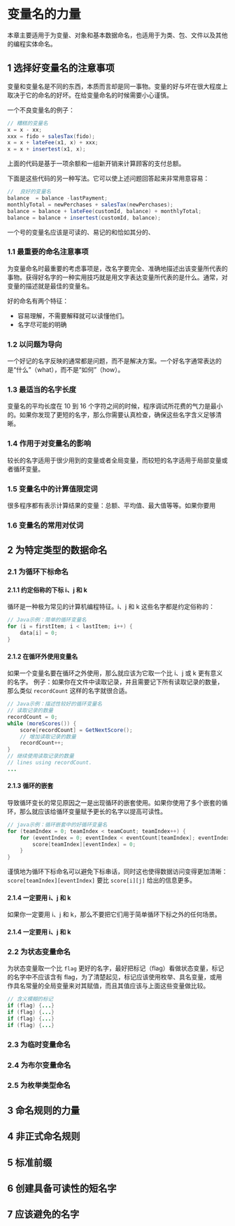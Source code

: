 # 变量名的力量

本章主要适用于为变量、对象和基本数据命名，也适用于为类、包、文件以及其他的编程实体命名。

## 1 选择好变量名的注意事项

变量和变量名是不同的东西，本质而言却是同一事物。变量的好与坏在很大程度上取决于它的命名的好坏。在给变量命名的时候需要小心谨慎。

一个不良变量名的例子：

```java
// 糟糕的变量名
x = x - xx;
xxx = fido + salesTax(fido);
x = x + lateFee(x1, x) + xxx;
x = x + insertest(x1, x);
```

上面的代码是基于一项余额和一组新开销来计算顾客的支付总额。

下面是这些代码的另一种写法。它可以使上述问题回答起来非常用意容易：

```java
//  良好的变量名
balance  = balance -lastPayment;
monthlyTotal = newPerchases + salesTax(newPerchases);
balance = balance + lateFee(customId, balance) + monthlyTotal;
balance = balance + insertest(customId, balance);
```

一个号的变量名应该是可读的、易记的和恰如其分的、

### 1.1 最重要的命名注意事项

为变量命名时最重要的考虑事项是，改名字要完全、准确地描述出该变量所代表的事物。获得好名字的一种实用技巧就是用文字表达变量所代表的是什么。通常，对变量的描述就是最佳的变量名。

好的命名有两个特征：

- 容易理解，不需要解释就可以读懂他们。
- 名字尽可能的明确

### 1.2 以问题为导向

一个好记的名字反映的通常都是问题，而不是解决方案。一个好名字通常表达的是“什么”（what），而不是“如何”（how）。

### 1.3 最适当的名字长度

变量名的平均长度在 10 到 16 个字符之间的时候，程序调试所花费的气力是最小的。如果你发现了更短的名字，那么你需要认真检查，确保这些名字含义足够清晰。

### 1.4 作用于对变量名的影响

较长的名字适用于很少用到的变量或者全局变量，而较短的名字适用于局部变量或者循环变量。

### 1.5 变量名中的计算值限定词

很多程序都有表示计算结果的变量：总额、平均值、最大值等等。如果你要用

### 1.6 变量名的常用对仗词

## 2 为特定类型的数据命名

### 2.1 为循环下标命名

#### 2.1.1 约定俗称的下标 i、j 和 k

循环是一种极为常见的计算机编程特征。i、j 和 k 这些名字都是约定俗称的：

```java
// Java示例：简单的循环变量名
for (i = firstItem; i < lastItem; i++) {
    data[i] = 0;
}
```

#### 2.1.2 在循环外使用变量名

如果一个变量名要在循环之外使用，那么就应该为它取一个比 i、j 或 k 更有意义的名字。 例子：如果你在文件中读取记录，并且需要记下所有读取记录的数量，那么类似 `recordCount` 这样的名字就很合适。

```java
// Java示例：描述性较好的循环变量名
// 读取记录的数量
recordCount = 0;
while (moreScores()) {
    score[recordCount] = GetNextScore();
    // 增加读取记录的数量
    recordCount++;
}
// 继续使用读取记录的数量
// lines using recordCount.
...
```

#### 2.1.3 循环的嵌套

导致循环变长的常见原因之一是出现循环的嵌套使用。如果你使用了多个嵌套的循环，那么就应该给循环变量赋予更长的名字以提高可读性。

```java
// java示例：循环嵌套中的好循环变量名
for (teamIndex = 0; teamIndex < teamCount; teamIndex++) {
    for (eventIndex = 0; eventIndex < eventCount[teamIndex]; eventIndex++) {
        score[teamIndex][eventIndex] = 0;
    }
}
```

谨慎地为循环下标命名可以避免下标串话，同时这也使得数据访问变得更加清晰：`score[teamIndex][eventIndex]` 要比 `score[i][j]` 给出的信息更多。

#### 2.1.4 一定要用 i、j 和 k

如果你一定要用 i、j 和 k，那么不要把它们用于简单循环下标之外的任何场景。

#### 2.1.4 一定要用 i、j 和 k

### 2.2 为状态变量命名

为状态变量取一个比 `flag` 更好的名字，最好把标记（flag）看做状态变量，标记的名字中不应该含有 flag，为了清楚起见，标记应该使用枚举、具名变量，或用作具名常量的全局变量来对其赋值，而且其值应该与上面这些变量做比较。

```java
// 含义模糊的标记
if (flag) {...}
if (flag) {...}
if (flag) {...}
if (flag) {...}
```



### 2.3 为临时变量命名

### 2.4 为布尔变量命名

### 2.5 为枚举类型命名

## 3 命名规则的力量

## 4 非正式命名规则

## 5 标准前缀

## 6 创建具备可读性的短名字

## 7 应该避免的名字

